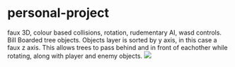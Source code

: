 # personal-project
faux 3D, colour based collisions, rotation, rudementary AI, wasd controls. 
Bill Boarded tree objects. Objects layer is sorted by y axis, in this case a faux z axis.
This allows trees to pass behind and in front of eachother while rotating, along with player and enemy objects. 
<img src="http://i.imgur.com/VThPugJ.gif">
